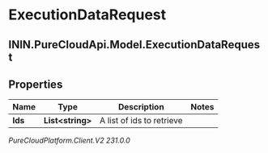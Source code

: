 # ExecutionDataRequest

## ININ.PureCloudApi.Model.ExecutionDataRequest

## Properties

|Name | Type | Description | Notes|
|------------ | ------------- | ------------- | -------------|
| **Ids** | **List&lt;string&gt;** | A list of ids to retrieve | |



_PureCloudPlatform.Client.V2 231.0.0_
